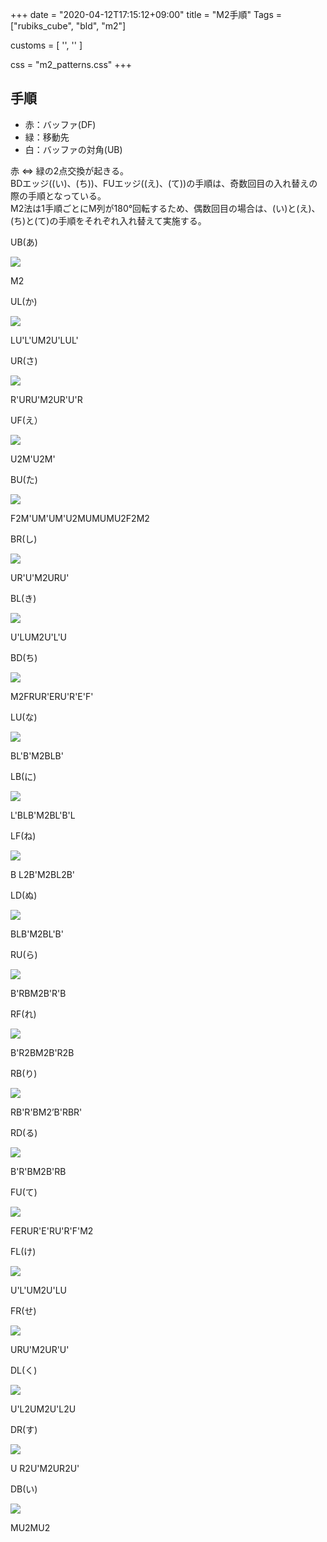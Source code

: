 +++
date = "2020-04-12T17:15:12+09:00"
title = "M2手順"
Tags = ["rubiks_cube", "bld", "m2"]

customs = [
  '<link rel="stylesheet" href="https://cdnjs.cloudflare.com/ajax/libs/izimodal/1.4.2/css/iziModal.css" integrity="sha256-m/nnXscwkcMbAFsUOys9WKr+MzlZz3q7EcJpkOxItaU=" crossorigin="anonymous" />',
  '<script src="https://cdnjs.cloudflare.com/ajax/libs/izimodal/1.4.2/js/iziModal.js" integrity="sha256-rPSLT4QVhivrxPwK7xeqPLVWDDtc2YHkZHVxs1I6u9Y=" crossorigin="anonymous"></script>'
]

css = "m2_patterns.css"
+++

## 手順

- 赤：バッファ(DF)
- 緑：移動先  
- 白：バッファの対角(UB)

赤 ⇔ 緑の2点交換が起きる。  
BDエッジ((い)、(ち))、FUエッジ((え)、(て))の手順は、奇数回目の入れ替えの際の手順となっている。  
M2法は1手順ごとにM列が180°回転するため、偶数回目の場合は、(い)と(え)、(ち)と(て)の手順をそれぞれ入れ替えて実施する。

<div class="pattern">
  <p>UB(あ)</p>
  <div class="type">
    <div class="lc"><img src="/rubiks_cube/img/m2/ub.png"></div><div class="rc"><p class="steps" data-visibles="ub3,df4">M2</p></div>
  </div>
</div>
<div class="pattern">
  <p>UL(か)</p>
  <div class="type">
    <div class="lc"><img src="/rubiks_cube/img/m2/ul.png"></div><div class="rc"><p class="steps" data-visibles="ul3,df4,ub0">LU'L'UM2U'LUL'</p></div>
  </div>
</div>
<div class="pattern">
  <p>UR(さ)</p>
  <div class="type">
    <div class="lc"><img src="/rubiks_cube/img/m2/ur.png"></div><div class="rc"><p class="steps" data-visibles="ur3,df4,ub0">R'URU'M2UR'U'R</p></div>
  </div>
</div>
<div class="pattern">
  <p>UF(え）</p>
  <div class="type">
    <div class="lc"><img src="/rubiks_cube/img/m2/uf.png"></div><div class="rc"><p class="steps" data-visibles="uf3,df4,ub0">U2M'U2M'</p></div>
  </div>
</div>
<div class="pattern">
  <p>BU(た)</p>
  <div class="type">
    <div class="lc"><img src="/rubiks_cube/img/m2/bu.png"></div><div class="rc"><p class="steps" data-visibles="bu3,df4">F2M'UM'UM'U2MUMUMU2F2M2</p></div>
  </div>
</div>
<div class="pattern">
  <p>BR(し)</p>
  <div class="type">
    <div class="lc"><img src="/rubiks_cube/img/m2/br.png"></div><div class="rc"><p class="steps" data-visibles="br3,df4,ub0">UR'U'M2URU'</p></div>
  </div>
</div>
<div class="pattern">
  <p>BL(き)</p>
  <div class="type">
    <div class="lc"><img src="/rubiks_cube/img/m2/bl.png"></div><div class="rc"><p class="steps" data-visibles="bl3,df4,ub0">U'LUM2U'L'U</p></div>
  </div>
</div>
<div class="pattern">
  <p>BD(ち)</p>
  <div class="type">
    <div class="lc"><img src="/rubiks_cube/img/m2/bd.png"></div><div class="rc"><p class="steps" data-visibles="bd3,df4,ub0">M2FRUR'ERU'R'E'F'</p></div>
  </div>
</div>
<div class="pattern">
  <p>LU(な)</p>
  <div class="type">
    <div class="lc"><img src="/rubiks_cube/img/m2/lu.png"></div><div class="rc"><p class="steps" data-visibles="lu3,df4,ub0">BL'B'M2BLB'</p></div>
  </div>
</div>
<div class="pattern">
  <p>LB(に)</p>
  <div class="type">
    <div class="lc"><img src="/rubiks_cube/img/m2/lb.png"></div><div class="rc"><p class="steps" data-visibles="lb3,df4,ub0">L'BLB'M2BL'B'L</p></div>
  </div>
</div>
<div class="pattern">
  <p>LF(ね)</p>
  <div class="type">
    <div class="lc"><img src="/rubiks_cube/img/m2/lf.png"></div><div class="rc"><p class="steps" data-visibles="lf3,df4,ub0">B L2B'M2BL2B'</p></div>
  </div>
</div>
<div class="pattern">
  <p>LD(ぬ)</p>
  <div class="type">
    <div class="lc"><img src="/rubiks_cube/img/m2/ld.png"></div><div class="rc"><p class="steps" data-visibles="ld3,df4,ub0">BLB'M2BL'B'</p></div>
  </div>
</div>
<div class="pattern">
  <p>RU(ら)</p>
  <div class="type">
    <div class="lc"><img src="/rubiks_cube/img/m2/ru.png"></div><div class="rc"><p class="steps" data-visibles="ru3,df4,ub0">B'RBM2B'R'B</p></div>
  </div>
</div>
<div class="pattern">
  <p>RF(れ)</p>
  <div class="type">
    <div class="lc"><img src="/rubiks_cube/img/m2/rf.png"></div><div class="rc"><p class="steps" data-visibles="rf3,df4,ub0">B'R2BM2B'R2B</p></div>
  </div>
</div>
<div class="pattern">
  <p>RB(り)</p>
  <div class="type">
    <div class="lc"><img src="/rubiks_cube/img/m2/rb.png"></div><div class="rc"><p class="steps" data-visibles="rb3,df4,ub0">RB'R'BM2’B'RBR'</p></div>
  </div>
</div>
<div class="pattern">
  <p>RD(る)</p>
  <div class="type">
    <div class="lc"><img src="/rubiks_cube/img/m2/rd.png"></div><div class="rc"><p class="steps" data-visibles="rd3,df4,ub0">B'R'BM2B'RB</p></div>
  </div>
</div>
<div class="pattern">
  <p>FU(て)</p>
  <div class="type">
    <div class="lc"><img src="/rubiks_cube/img/m2/fu.png"></div><div class="rc"><p class="steps" data-visibles="fu3,df4,ub0">FERUR'E'RU'R'F'M2</p></div>
  </div>
</div>
<div class="pattern">
  <p>FL(け)</p>
  <div class="type">
    <div class="lc"><img src="/rubiks_cube/img/m2/fl.png"></div><div class="rc"><p class="steps" data-visibles="fl3,df4,ub0">U'L'UM2U'LU</p></div>
  </div>
</div>
<div class="pattern">
  <p>FR(せ)</p>
  <div class="type">
    <div class="lc"><img src="/rubiks_cube/img/m2/fr.png"></div><div class="rc"><p class="steps" data-visibles="fr3,df4,ub0">URU'M2UR'U'</p></div>
  </div>
</div>
<div class="pattern">
  <p>DL(く)</p>
  <div class="type">
    <div class="lc"><img src="/rubiks_cube/img/m2/dl.png"></div><div class="rc"><p class="steps" data-visibles="dl3,df4,ub0">U'L2UM2U'L2U</p></div>
  </div>
</div>
<div class="pattern">
  <p>DR(す)</p>
  <div class="type">
    <div class="lc"><img src="/rubiks_cube/img/m2/dr.png"></div><div class="rc"><p class="steps" data-visibles="dr3,df4,ub0">U R2U'M2UR2U'</p></div>
  </div>
</div>
<div class="pattern">
  <p>DB(い)</p>
  <div class="type">
    <div class="lc"><img src="/rubiks_cube/img/m2/db.png"></div><div class="rc"><p class="steps" data-visibles="db3,df4,ub0">MU2MU2</p></div>
  </div>
</div>

<script src="/rubiks_cube/js/m2_patterns.js"></script>
